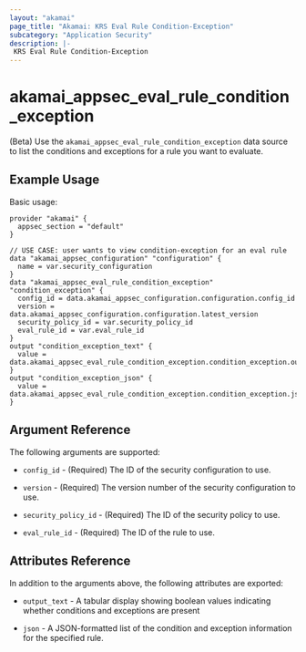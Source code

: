```yaml
---
layout: "akamai"
page_title: "Akamai: KRS Eval Rule Condition-Exception"
subcategory: "Application Security"
description: |-
 KRS Eval Rule Condition-Exception
---
```


# akamai_appsec_eval_rule_condition_exception

(Beta) Use the `akamai_appsec_eval_rule_condition_exception` data source to list the conditions and exceptions for a rule you want to evaluate.

## Example Usage

Basic usage:

```hcl
provider "akamai" {
  appsec_section = "default"
}

// USE CASE: user wants to view condition-exception for an eval rule
data "akamai_appsec_configuration" "configuration" {
  name = var.security_configuration
}
data "akamai_appsec_eval_rule_condition_exception" "condition_exception" {
  config_id = data.akamai_appsec_configuration.configuration.config_id
  version = data.akamai_appsec_configuration.configuration.latest_version
  security_policy_id = var.security_policy_id
  eval_rule_id = var.eval_rule_id
}
output "condition_exception_text" {
  value = data.akamai_appsec_eval_rule_condition_exception.condition_exception.output_text
}
output "condition_exception_json" {
  value = data.akamai_appsec_eval_rule_condition_exception.condition_exception.json
}
```

## Argument Reference

The following arguments are supported:

* `config_id` - (Required) The ID of the security configuration to use.

* `version` - (Required) The version number of the security configuration to use.

* `security_policy_id` - (Required) The ID of the security policy to use.

* `eval_rule_id` - (Required) The ID of the rule to use.

## Attributes Reference

In addition to the arguments above, the following attributes are exported:

* `output_text` - A tabular display showing boolean values indicating whether conditions and exceptions are present

* `json` - A JSON-formatted list of the condition and exception information for the specified rule.

